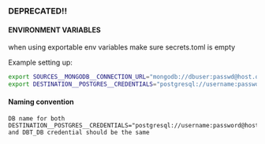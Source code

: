 ### DEPRECATED!!

#### ENVIRONMENT VARIABLES

when using exportable env variables make sure secrets.toml is empty

Example setting up:
```bash
export SOURCES__MONGODB__CONNECTION_URL="mongodb://dbuser:passwd@host.or.ip:27017"
export DESTINATION__POSTGRES__CREDENTIALS="postgresql://username:password@host:port/database" 
```
#### Naming convention  

```console
DB name for both DESTINATION__POSTGRES__CREDENTIALS="postgresql://username:password@host:port/database"  and DBT_DB credential should be the same
```
